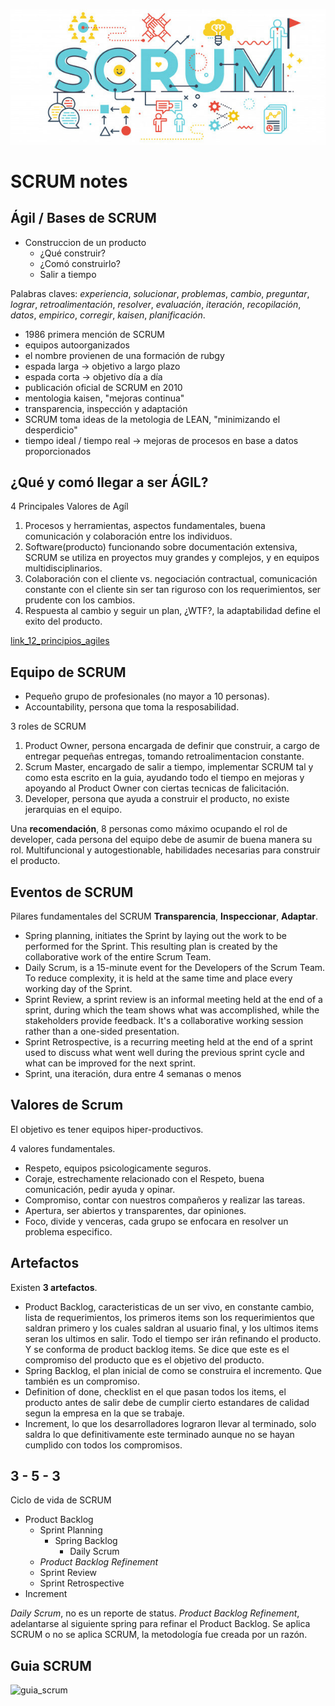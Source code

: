 ![SCRUM](./assets/images/scrum.jpg)

# SCRUM notes

## Ágil / Bases de SCRUM

* Construccion de un producto
  * ¿Qué construir?
  * ¿Comó construirlo?
  * Salir a tiempo

Palabras claves: _experiencia_, _solucionar_, _problemas_, _cambio_, _preguntar_, _lograr_, _retroalimentación_, _resolver_, _evaluación_, _iteración_, _recopilación_, _datos_, _empirico_, _corregir_, _kaisen_, _planificación_.

* 1986 primera mención de SCRUM
* equipos autoorganizados
* el nombre provienen de una formación de rubgy
* espada larga -> objetivo a largo plazo
* espada corta -> objetivo día a día
* publicación oficial de SCRUM en 2010
* mentologia kaisen, "mejoras continua"
* transparencia, inspección y adaptación
* SCRUM toma ideas de la metologia de LEAN, "minimizando el desperdicio"
* tiempo ideal / tiempo real -> mejoras de procesos en base a datos proporcionados

## ¿Qué y comó llegar a ser ÁGIL?

4 Principales Valores de Agíl

1. Procesos y herramientas, aspectos fundamentales, buena comunicación y colaboración entre los individuos.
2. Software(producto) funcionando sobre documentación extensiva, SCRUM se utiliza en proyectos muy grandes y complejos, y en equipos multidisciplinarios.
3. Colaboración con el cliente vs. negociación contractual, comunicación constante con el cliente sin ser tan riguroso con los requerimientos, ser prudente con los cambios.
4. Respuesta al cambio y seguir un plan, ¿WTF?, la adaptabilidad define el exito del producto.

[link_12_principios_agiles](https://www.scrumnetwork.com/principios)

## Equipo de SCRUM

* Pequeño grupo de profesionales (no mayor a 10 personas).
* Accountability, persona que toma la resposabilidad.

3 roles de SCRUM

1. Product Owner, persona encargada de definir que construir, a cargo de entregar pequeñas entregas, tomando retroalimentacion constante.
2. Scrum Master, encargado de salir a tiempo, implementar SCRUM tal y como esta escrito en la guia, ayudando todo el tiempo en mejoras y apoyando al Product Owner con ciertas tecnicas de falicitación.
3. Developer, persona que ayuda a construir el producto, no existe jerarquias en el equipo.

Una __recomendación__, 8 personas como máximo ocupando el rol de developer, cada persona del equipo debe de asumir de buena manera su rol. Multifuncional y autogestionable, habilidades necesarias para construir el producto.

## Eventos de SCRUM

Pilares fundamentales del SCRUM __Transparencia__, __Inspeccionar__, __Adaptar__.

* Spring planning, initiates the Sprint by laying out the work to be performed for the Sprint. This resulting plan is created by the collaborative work of the entire Scrum Team.
* Daily Scrum,  is a 15-minute event for the Developers of the Scrum Team. To reduce complexity, it is held at the same time and place every working day of the Sprint.
* Sprint Review, a sprint review is an informal meeting held at the end of a sprint, during which the team shows what was accomplished, while the stakeholders provide feedback. It's a collaborative working session rather than a one-sided presentation.
* Sprint Retrospective, is a recurring meeting held at the end of a sprint used to discuss what went well during the previous sprint cycle and what can be improved for the next sprint.
* Sprint, una iteración, dura entre 4 semanas o menos

## Valores de Scrum

El objetivo es tener equipos hiper-productivos.

4 valores fundamentales.

* Respeto, equipos psicologicamente seguros.
* Coraje, estrechamente relacionado con el Respeto, buena comunicación, pedir ayuda y opinar.
* Compromiso, contar con nuestros compañeros y realizar las tareas.
* Apertura, ser abiertos y transparentes, dar opiniones.
* Foco, divide y venceras, cada grupo se enfocara en resolver un problema especifico.

## Artefactos

Existen __3 artefactos__.

* Product Backlog, caracteristicas de un ser vivo, en constante cambio, lista de requerimientos, los primeros items son los requerimientos que saldran primero y los cuales saldran al usuario final, y los ultimos items seran los ultimos en salir. Todo el tiempo ser irán refinando el producto. Y se conforma de product backlog items. Se dice que este es el compromiso del producto que es el objetivo del producto.
* Spring Backlog, el plan inicial de como se construira el incremento. Que también es un compromiso.
* Definition of done, checklist en el que pasan todos los items, el producto antes de salir debe de cumplir cierto estandares de calidad segun la empresa en la que se trabaje.
* Increment, lo que los desarrolladores lograron llevar al terminado, solo saldra lo que definitivamente este terminado aunque no se hayan cumplido con todos los compromisos.

## 3 - 5 - 3

Ciclo de vida de SCRUM

* Product Backlog
  * Sprint Planning
    * Spring Backlog
      * Daily Scrum
  * _Product Backlog Refinement_
  * Sprint Review
  * Sprint Retrospective
* Increment

_Daily Scrum_, no es un reporte de status.
_Product Backlog Refinement_, adelantarse al siguiente spring para refinar el Product Backlog.
Se aplica SCRUM o no se aplica SCRUM, la metodología fue creada por un razón.

## Guia SCRUM

![guia_scrum](https://scrumguides.org/)
